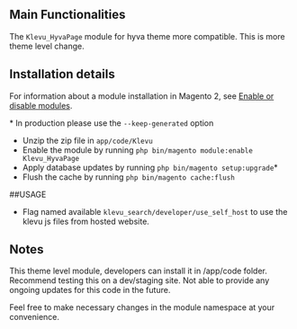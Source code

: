 ## Main Functionalities
The `Klevu_HyvaPage` module for hyva theme more compatible. This is more theme level change.

## Installation details


For information about a module installation in Magento 2, see [Enable or disable modules](https://devdocs.magento.com/guides/v2.4/install-gde/install/cli/install-cli-subcommands-enable.html).

\* In production please use the `--keep-generated` option

- Unzip the zip file in `app/code/Klevu`
- Enable the module by running `php bin/magento module:enable Klevu_HyvaPage`
- Apply database updates by running `php bin/magento setup:upgrade`\*
- Flush the cache by running `php bin/magento cache:flush`

##USAGE

- Flag named available `klevu_search/developer/use_self_host` to use the klevu js files from hosted website.

## Notes
This theme level module, developers can install it in <magento-root>/app/code folder.
Recommend testing this on a dev/staging site. Not able to provide any ongoing updates for this code in the future.

Feel free to make necessary changes in the module namespace at your convenience.
